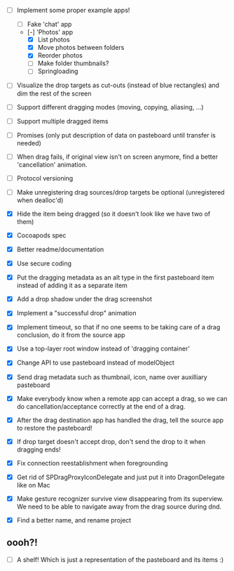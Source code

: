 - [ ] Implement some proper example apps!
	- [ ] Fake 'chat' app
	- [-] 'Photos' app
		- [X] List photos
		- [X] Move photos between folders
		- [X] Reorder photos
		- [ ] Make folder thumbnails?
		- [ ] Springloading
- [ ] Visualize the drop targets as cut-outs (instead of blue rectangles) and dim the rest of the screen
- [ ] Support different dragging modes (moving, copying, aliasing, ...)
- [ ] Support multiple dragged items
- [ ] Promises (only put description of data on pasteboard until transfer is needed)

- [ ] When drag fails, if original view isn't on screen anymore, find a better 'cancellation' animation.
- [ ] Protocol versioning
- [ ] Make unregistering drag sources/drop targets be optional (unregistered when dealloc'd)

- [X] Hide the item being dragged (so it doesn't look like we have two of them)
- [X] Cocoapods spec
- [X] Better readme/documentation
- [X] Use secure coding
- [X] Put the dragging metadata as an alt type in the first pasteboard item instead
	  of adding it as a separate item
- [X] Add a drop shadow under the drag screenshot
- [X] Implement a "successful drop" animation
- [X] Implement timeout, so that if no one seems to be taking care of a drag conclusion,
      do it from the source app
- [X] Use a top-layer root window instead of 'dragging container'
- [X] Change API to use pasteboard instead of modelObject
- [X] Send drag metadata such as thumbnail, icon, name over auxilliary pasteboard
- [X] Make everybody know when a remote app can accept a drag, so we can do
	  cancellation/acceptance correctly at the end of a drag.
- [X] After the drag destination app has handled the drag, tell the source app
	  to restore the pasteboard!
- [X] If drop target doesn't accept drop, don't send the drop to it when dragging ends!
- [X] Fix connection reestablishment when foregrounding
- [X] Get rid of SPDragProxyIconDelegate and just put it into DragonDelegate like on Mac

- [X] Make gesture recognizer survive view disappearing from its superview.
	  We need to be able to navigate away from the drag source during dnd.
- [X] Find a better name, and rename project

## oooh?!

- [ ] A shelf! Which is just a representation of the pasteboard and its items :)
